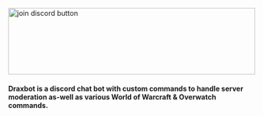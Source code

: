 <a href="bitcoin:1DF9jgzftTFn4ZnDV2YEjUtZ3uHtBywj57?label=In%20the%20treatment%20of%20Sasha's%20teeth&amount=0.0037"><img src="https://forum.twisted-gamers.net/applications/core/interface/imageproxy/imageproxy.php?img=http%3A%2F%2Fi.imgur.com%2FKAlNZDi.png&key=875c4437b4e43b5b83287832cd7476cf30b764ca92ab8529c2f0a7b52960a024" alt="join discord button" height="135" width="500" align="center"></a>

#### Draxbot is a discord chat bot with custom commands to handle server moderation as-well as various World of Warcraft & Overwatch commands.

